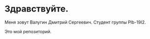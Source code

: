 # Здравствуйте.

Меня зовут Валугин Дмитрий Сергеевич. Студент группы PIb-19I2.

Это мой репозиторий.
